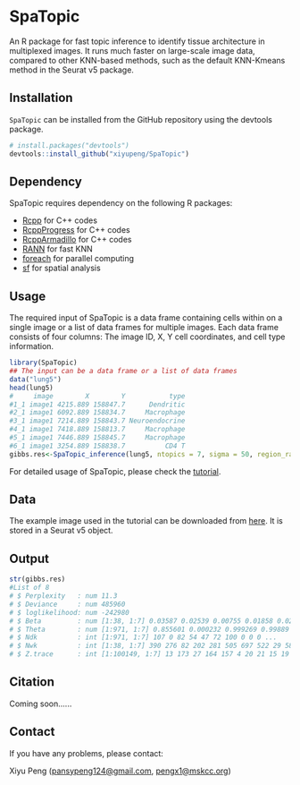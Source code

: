 SpaTopic
=======

An R package for fast topic inference to identify tissue architecture in multiplexed images.
It runs much faster on large-scale image data, compared to other KNN-based methods, such as the default KNN-Kmeans method in the Seurat v5 package.


## Installation

`SpaTopic` can be installed from the GitHub repository using the devtools package.

``` r
# install.packages("devtools")
devtools::install_github("xiyupeng/SpaTopic")
```

## Dependency

SpaTopic requires dependency on the following R packages:

- [Rcpp](https://cran.r-project.org/web/packages/Rcpp/index.html)  for C++ codes
- [RcppProgress](https://cran.r-project.org/web/packages/RcppProgress/index.html) for C++ codes
- [RcppArmadillo](https://cran.r-project.org/web/packages/RcppArmadillo/index.html) for C++ codes
- [RANN](https://cran.r-project.org/web/packages/RANN/index.html) for fast KNN 
- [foreach](https://cran.r-project.org/web/packages/foreach/index.html)  for parallel computing
- [sf](https://cran.r-project.org/web/packages/sf/index.html) for spatial analysis

## Usage

The required input of SpaTopic is a data frame containing cells within on a single image or a list of data frames for multiple images. Each data frame consists of four columns: The image ID, X, Y cell coordinates, and cell type information. 

``` r
library(SpaTopic)
## The input can be a data frame or a list of data frames
data("lung5")
head(lung5)
#     image        X        Y           type
#1_1 image1 4215.889 158847.7      Dendritic
#2_1 image1 6092.889 158834.7     Macrophage
#3_1 image1 7214.889 158843.7 Neuroendocrine
#4_1 image1 7418.889 158813.7     Macrophage
#5_1 image1 7446.889 158845.7     Macrophage
#6_1 image1 3254.889 158838.7          CD4 T
gibbs.res<-SpaTopic_inference(lung5, ntopics = 7, sigma = 50, region_radius = 400)
```

For detailed usage of SpaTopic,
please check the [tutorial](https://xiyupeng.github.io/SpaTopic/).

## Data

The example image used in the tutorial can be downloaded from [here](https://drive.google.com/drive/folders/1_mJUjzQXWgUZlwUaLq0HKxX-aqgiQ8eD?usp=sharing).
It is stored in a Seurat v5 object. 

## Output

``` r
str(gibbs.res)
#List of 8
# $ Perplexity   : num 11.3
# $ Deviance     : num 485960
# $ loglikelihood: num -242980
# $ Beta         : num [1:38, 1:7] 0.03587 0.02539 0.00755 0.01858 0.02585 ...
# $ Theta        : num [1:971, 1:7] 0.855601 0.000232 0.999269 0.99889 0.998725 ...
# $ Ndk          : int [1:971, 1:7] 107 0 82 54 47 72 100 0 0 0 ...
# $ Nwk          : int [1:38, 1:7] 390 276 82 202 281 505 697 522 29 58 ...
# $ Z.trace      : int [1:100149, 1:7] 13 173 27 164 157 4 20 21 15 19 ...
```

## Citation

Coming soon......

## Contact

If you have any problems, please contact:

Xiyu Peng (pansypeng124@gmail.com, pengx1@mskcc.org)

